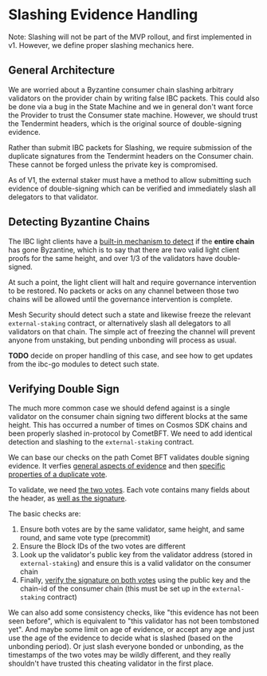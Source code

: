 # Slashing Evidence Handling

Note: Slashing will not be part of the MVP rollout, and first implemented in v1. However, we define
proper slashing mechanics here.

## General Architecture

We are worried about a Byzantine consumer chain slashing arbitrary validators on the provider
chain by writing false IBC packets. This could also be done via a bug in the State Machine
and we in general don't want force the Provider to trust the Consumer state machine. However,
we should trust the Tendermint headers, which is the original source of double-signing
evidence.

Rather than submit IBC packets for Slashing, we require submission of the duplicate
signatures from the Tendermint headers on the Consumer chain. These cannot be forged
unless the private key is compromised.

As of V1, the external staker must have a method to allow submitting such evidence of
double-signing which can be verified and immediately slash all delegators to that
validator.

## Detecting Byzantine Chains

The IBC light clients have a
[built-in mechanism to detect](https://github.com/cosmos/ibc-go/blob/v7.0.1/modules/light-clients/07-tendermint/misbehaviour_handle.go) 
if the **entire chain** has gone Byzantine, which is to say that there are two valid 
light client proofs for the same height, and over 1/3 of the validators have double-signed.

At such a point, the light client will halt and require governance intervention to
be restored. No packets or acks on any channel between those two chains will be
allowed until the governance intervention is complete.

Mesh Security should detect such a state and likewise freeze the relevant `external-staking`
contract, or alternatively slash all delegators to all validators on that chain.
The simple act of freezing the channel will prevent anyone from unstaking, but pending unbonding
will process as usual.

**TODO** decide on proper handling of this case, and see how to get updates from the ibc-go
modules to detect such state.

## Verifying Double Sign

The much more common case we should defend against is a single validator on the consumer
chain signing two different blocks at the same height. This has occurred a number of times
on Cosmos SDK chains and been properly slashed in-protocol by CometBFT. 
We need to add identical detection and slashing to the `external-staking` contract.

We can base our checks on the path Comet BFT validates double signing evidence.
It verfies [general aspects of evidence](https://github.com/cometbft/cometbft/blob/v0.37.1/evidence/verify.go#L13-L58)
and then [specific properties of a duplicate vote](https://github.com/cometbft/cometbft/blob/v0.37.1/evidence/verify.go#L156-L222).

To validate, we need [the two votes](https://github.com/cometbft/cometbft/blob/v0.37.1/proto/tendermint/types/evidence.pb.go#L116-L122). Each vote contains many fields about the header,
as [well as the signature](https://github.com/cometbft/cometbft/blob/v0.37.1/proto/tendermint/types/types.pb.go#L468-L477).

The basic checks are:

1. Ensure both votes are by the same validator, same height, and same round, and same vote type (precommit)
2. Ensure the Block IDs of the two votes are different
3. Look up the validator's public key from the validator address (stored in `external-staking`) and ensure this is a valid validator on the consumer chain
4. Finally, [verify the signature on both votes](https://github.com/cometbft/cometbft/blob/v0.37.1/evidence/verify.go#L211-L219) using the public key and the chain-id of the consumer chain (this must be set up in the `external-staking` contract)

We can also add some consistency checks, like "this evidence has not been seen before", which is
equivalent to "this validator has not been tombstoned yet". And maybe some limit on age of
evidence, or accept any age and just use the age of the evidence to decide what is slashed
(based on the unbonding period). Or just slash everyone bonded or unbonding, as the timestamps
of the two votes may be wildly different, and they really shouldn't have trusted this
cheating validator in the first place.